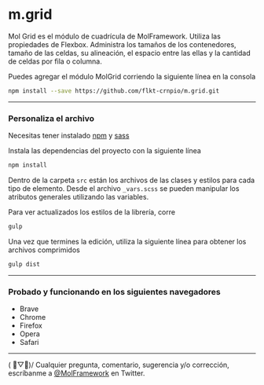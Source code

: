 # m.grid
Mol Grid es el módulo de cuadrícula de MolFramework. Utiliza las propiedades de Flexbox. Administra los tamaños de los contenedores, tamaño de las celdas, su alineación, el espacio entre las ellas y la cantidad de celdas por fila o columna.


Puedes agregar el módulo MolGrid corriendo la siguiente línea en la consola
```sh
npm install --save https://github.com/flkt-crnpio/m.grid.git
```
___

### Personaliza el archivo
Necesitas tener instalado [npm](https://www.npmjs.com/get-npm) y [sass](https://sass-lang.com/install)

Instala las dependencias del proyecto con la siguiente línea
```sh
npm install
```

Dentro de la carpeta `src` están los archivos de las clases y estilos para cada tipo de elemento. Desde el archivo `_vars.scss` se pueden manipular los atributos generales utilizando las variables.

Para ver actualizados los estilos de la librería, corre
```sh
gulp
```

Una vez que termines la edición, utiliza la siguiente línea para obtener los archivos comprimidos
```sh
gulp dist
```
___

### Probado y funcionando en los siguientes navegadores
* Brave
* Chrome
* Firefox
* Opera
* Safari

___

( ﾟ▽ﾟ)/ Cualquier pregunta, comentario, sugerencia y/o corrección, escríbanme a [@MolFramework](https://twitter.com/MolFramework) en Twitter.
